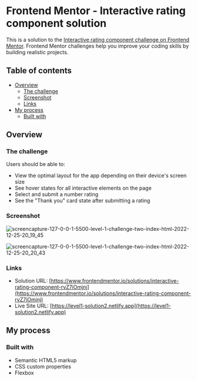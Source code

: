 # Frontend Mentor - Interactive rating component solution

This is a solution to the [Interactive rating component challenge on Frontend Mentor](https://www.frontendmentor.io/challenges/interactive-rating-component-koxpeBUmI). Frontend Mentor challenges help you improve your coding skills by building realistic projects.

## Table of contents

- [Overview](#overview)
  - [The challenge](#the-challenge)
  - [Screenshot](#screenshot)
  - [Links](#links)
- [My process](#my-process)
  - [Built with](#built-with)

## Overview

### The challenge

Users should be able to:

- View the optimal layout for the app depending on their device's screen size
- See hover states for all interactive elements on the page
- Select and submit a number rating
- See the "Thank you" card state after submitting a rating

### Screenshot
![screencapture-127-0-0-1-5500-level-1-challenge-two-index-html-2022-12-25-20_19_45](https://user-images.githubusercontent.com/76922296/209479007-cb8f5e86-cd70-42de-bfcc-8a9f0f3d1d8f.png)

![screencapture-127-0-0-1-5500-level-1-challenge-two-index-html-2022-12-25-20_20_43](https://user-images.githubusercontent.com/76922296/209479009-cffe747d-70ca-4671-b7f7-936d76037e52.png)


### Links

- Solution URL: [https://www.frontendmentor.io/solutions/interactive-rating-component-rvZ7iOmjnj](https://www.frontendmentor.io/solutions/interactive-rating-component-rvZ7iOmjnj)
- Live Site URL: [https://level1-solution2.netlify.app](https://level1-solution2.netlify.app)

## My process

### Built with

- Semantic HTML5 markup
- CSS custom properties
- Flexbox
